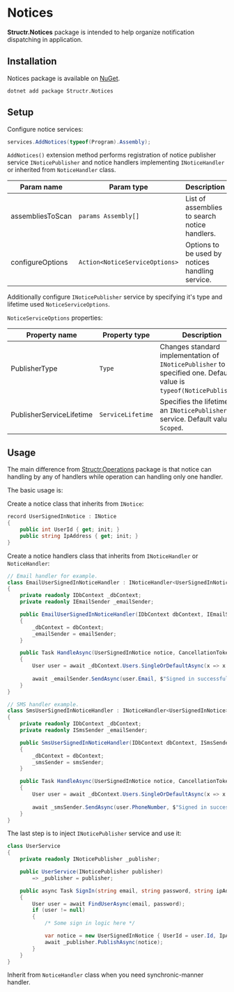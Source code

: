 # Notices

**Structr.Notices** package is intended to help organize notification dispatching in application.

## Installation

Notices package is available on [NuGet](https://www.nuget.org/packages/Structr.Notices/).

```
dotnet add package Structr.Notices
```

## Setup

Configure notice services:

```csharp
services.AddNotices(typeof(Program).Assembly);
```
`AddNotices()` extension method performs registration of notice publisher service `INoticePublisher` and notice handlers implementing `INoticeHandler` or inherited from `NoticeHandler` class.

| Param name | Param type | Description |
| --- | --- | --- |
| assembliesToScan | `params Assembly[]` | List of assemblies to search notice handlers. |
| configureOptions | `Action<NoticeServiceOptions>` | Options to be used by notices handling service. | 

Additionally configure `INoticePublisher` service by specifying it's type and lifetime used `NoticeServiceOptions`.

`NoticeServiceOptions` properties:

| Property name | Property type | Description |
| --- | --- | --- |
| PublisherType | `Type` | Changes standard implementation of `INoticePublisher` to specified one. Default value is `typeof(NoticePublisher)`. | 
| PublisherServiceLifetime | `ServiceLifetime` | Specifies the lifetime of an `INoticePublisher` service. Default value is `Scoped`. |

## Usage

The main difference from [Structr.Operations](https://www.nuget.org/packages/Structr.Operations/) package is that notice can handling by any of handlers while operation can handling only one handler.

The basic usage is:

Create a notice class that inherits from `INotice`:

```csharp
record UserSignedInNotice : INotice
{
    public int UserId { get; init; }
    public string IpAddress { get; init; }
}
```

Create a notice handlers class that inherits from `INoticeHandler` or `NoticeHandler`:

```csharp
// Email handler for example.
class EmailUserSignedInNoticeHandler : INoticeHandler<UserSignedInNotice>
{
    private readonly IDbContext _dbContext;
    private readonly IEmailSender _emailSender;

    public EmailUserSignedInNoticeHandler(IDbContext dbContext, IEmailSender emailSender)
    {
        _dbContext = dbContext;
        _emailSender = emailSender;
    }

    public Task HandleAsync(UserSignedInNotice notice, CancellationToken cancellationToken)
    {
        User user = await _dbContext.Users.SingleOrDefaultAsync(x => x.Id == notice.UserId, cancellationToken);
    
        await _emailSender.SendAsync(user.Email, $"Signed in successfully with IP-address: {notice.IpAddress}");
    }
}

// SMS handler example.
class SmsUserSignedInNoticeHandler : INoticeHandler<UserSignedInNotice>
{
    private readonly IDbContext _dbContext;
    private readonly ISmsSender _emailSender;

    public SmsUserSignedInNoticeHandler(IDbContext dbContext, ISmsSender smsSender)
    {
        _dbContext = dbContext;
        _smsSender = smsSender;
    }

    public Task HandleAsync(UserSignedInNotice notice, CancellationToken cancellationToken)
    {
        User user = await _dbContext.Users.SingleOrDefaultAsync(x => x.Id == notice.UserId, cancellationToken);
    
        await _smsSender.SendAsync(user.PhoneNumber, $"Signed in successfully with IP-address: {notice.IpAddress}");
    }
}
```

The last step is to inject `INoticePublisher` service and use it:

```csharp
class UserService
{
    private readonly INoticePublisher _publisher;

    public UserService(INoticePublisher publisher)
        => _publisher = publisher;

    public async Task SignIn(string email, string password, string ipAddress)
    {
        User user = await FindUserAsync(email, password);
        if (user != null)
        {
            /* Some sign in logic here */

            var notice = new UserSignedInNotice { UserId = user.Id, IpAddress = ipAddress };
            await _publisher.PublishAsync(notice);
        }
    }
}
```

Inherit from `NoticeHandler` class when you need synchronic-manner handler.